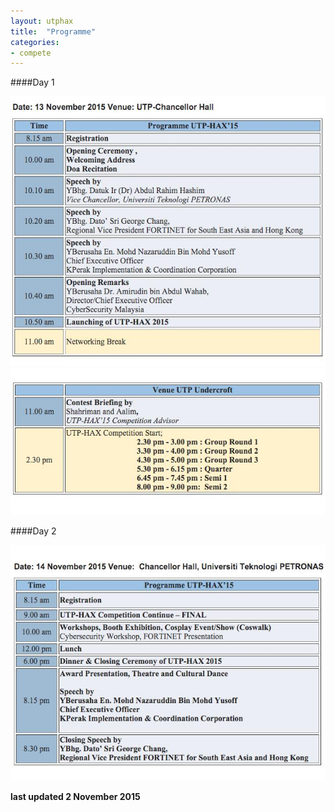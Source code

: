 ```yaml
---
layout: utphax
title:  "Programme"
categories:
- compete
---
```



####Day 1

<img src="/assets/img/competition/1.jpg" alt="day1_1">
<img src="/assets/img/competition/2.jpg" alt="day1_2">

####Day 2

<img src="/assets/img/competition/3.jpg" alt="day2">


**last updated 2 November 2015**
